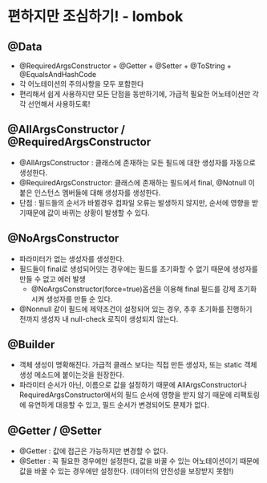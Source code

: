 # 편하지만 조심하기! - lombok

## @Data

- @RequiredArgsConstructor + @Getter + @Setter + @ToString + @EqualsAndHashCode
- 각 어노테이션의 주의사항을 모두 포함한다
- 편리해서 쉽게 사용하지만 모든 단점을 동반하기에, 가급적 필요한 어노테이션만 각각 선언해서 사용하도록!

## @AllArgsConstructor / @RequiredArgsConstructor

- @AllArgsConstructor : 클래스에 존재하는 모든 필드에 대한 생성자를 자동으로 생성한다.
- @RequiredArgsConstructor: 클래스에 존재하는 필드에서 final, @Notnull 이 붙은 인스턴스 멤버들에 대해 생성자를 생성한다.
- 단점 : 필드들의 순서가 바뀔경우 컴파일 오류는 발생하지 않지만, 순서에 영향을 받기때문에 값이 바뀌는 상황이 발생할 수 있다.

## @NoArgsConstructor

- 파라미터가 없는 생성자를 생성한다.
- 필드들이 final로 생성되어잇는 경우에는 필드를 초기화할 수 없기 때문에 생성자를 만들 수 없고 에러 발생
    - @NoArgsConstructor(force=true)옵션을 이용해 final 필드를 강제 초기화 시켜 생성자를 만들 순 있다.
- @Nonnull 같이 필드에 제약조건이 설정되어 있는 경우, 추후 초기화를 진행하기 전까지 생성자 내 null-check 로직이 생성되지 않는다.

## @Builder

- 객체 생성이 명확해진다. 가급적 클래스 보다는 직접 만든 생성자, 또는 static 객체 생성 메소드에 붙이는것을 원장한다.
- 파라미터 순서가 아닌, 이름으로 값을 설정하기 때문에 AllArgsConstructor나 RequiredArgsConstructor에서의 필드 순서에 영향을 받지 않기 때문에 리팩토링에 유연하게 대응할 수 있고, 필드 순서가 변경되어도 문제가 없다.

## @Getter / @Setter

- @Getter : 값에 접근은 가능하지만 변경할 수 없다.
- @Setter : 꼭 필요한 경우에만 설정한다, 값을 바꿀 수 있는 어노테이션이기 때문에 값을 바꿀 수 있는 경우에만 설정한다. (데이터의 안전성을 보장받지 못함!)
